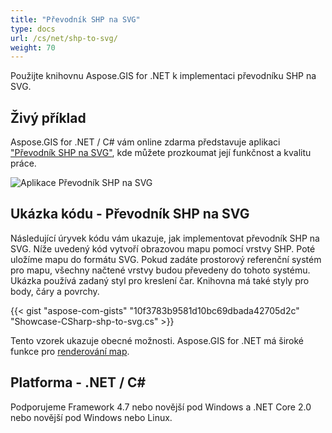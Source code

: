```yaml
---
title: "Převodník SHP na SVG"
type: docs
url: /cs/net/shp-to-svg/
weight: 70
---
```


Použijte knihovnu Aspose.GIS for .NET k implementaci převodníku SHP na SVG.

## **Živý příklad**

Aspose.GIS for .NET / C# vám online zdarma představuje aplikaci ["Převodník SHP na SVG"](https://products.aspose.app/gis/viewer/shp-to-svg), kde můžete prozkoumat její funkčnost a kvalitu práce.

![Aplikace Převodník SHP na SVG](viewer.png)

## **Ukázka kódu - Převodník SHP na SVG**

Následující úryvek kódu vám ukazuje, jak implementovat převodník SHP na SVG. Níže uvedený kód vytvoří obrazovou mapu pomocí vrstvy SHP. Poté uložíme mapu do formátu SVG. Pokud zadáte prostorový referenční systém pro mapu, všechny načtené vrstvy budou převedeny do tohoto systému.
Ukázka používá zadaný styl pro kreslení čar. Knihovna má také styly pro body, čáry a povrchy.

{{< gist "aspose-com-gists" "10f3783b9581d10bc69dbada42705d2c" "Showcase-CSharp-shp-to-svg.cs" >}}

Tento vzorek ukazuje obecné možnosti. Aspose.GIS for .NET má široké funkce pro [renderování map](https://docs.aspose.com/gis/net/map-rendering/).

## **Platforma - .NET / C#**

Podporujeme Framework 4.7 nebo novější pod Windows a .NET Core 2.0 nebo novější pod Windows nebo Linux.

